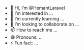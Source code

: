 - 👋 Hi, I’m @HemantLaravel
- 👀 I’m interested in ...
- 🌱 I’m currently learning ...
- 💞️ I’m looking to collaborate on ...
- 📫 How to reach me ...
- 😄 Pronouns: ...
- ⚡ Fun fact: ...

<!---
HemantLaravel/HemantLaravel is a ✨ special ✨ repository because its `README.md` (this file) appears on your GitHub profile.
You can click the Preview link to take a look at your changes.
--->
